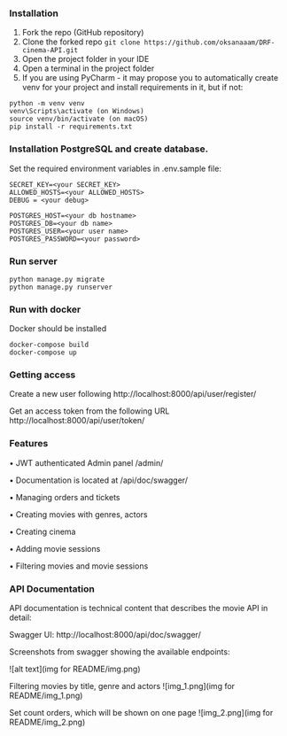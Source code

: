 ### Installation

1. Fork the repo (GitHub repository)
2. Clone the forked repo
`git clone https://github.com/oksanaaam/DRF-cinema-API.git`
3. Open the project folder in your IDE
4. Open a terminal in the project folder
5. If you are using PyCharm - it may propose you to automatically create venv for your project and install requirements in it, but if not:
```
python -m venv venv
venv\Scripts\activate (on Windows)
source venv/bin/activate (on macOS)
pip install -r requirements.txt
```

### Installation PostgreSQL and create database.
Set the required environment variables in .env.sample file:

```
SECRET_KEY=<your SECRET_KEY>
ALLOWED_HOSTS=<your ALLOWED_HOSTS>
DEBUG = <your debug>

POSTGRES_HOST=<your db hostname>
POSTGRES_DB=<your db name>
POSTGRES_USER=<your user name>
POSTGRES_PASSWORD=<your password>
```

### Run server
```
python manage.py migrate
python manage.py runserver
```

### Run with docker
Docker should be installed
```
docker-compose build
docker-compose up
```

### Getting access
Create a new user following http://localhost:8000/api/user/register/

Get an access token from the following URL http://localhost:8000/api/user/token/

### Features
• JWT authenticated Admin panel /admin/

• Documentation is located at /api/doc/swagger/

• Managing orders and tickets

• Creating movies with genres, actors

• Creating cinema

• Adding movie sessions

• Filtering movies and movie sessions

### API Documentation
API documentation is technical content that describes the movie API in detail:

Swagger UI: http://localhost:8000/api/doc/swagger/

Screenshots from swagger showing the available endpoints:

![alt text](img for README/img.png)

Filtering movies by title, genre and actors
![img_1.png](img for README/img_1.png)

Set count orders, which will be shown on one page
![img_2.png](img for README/img_2.png)
